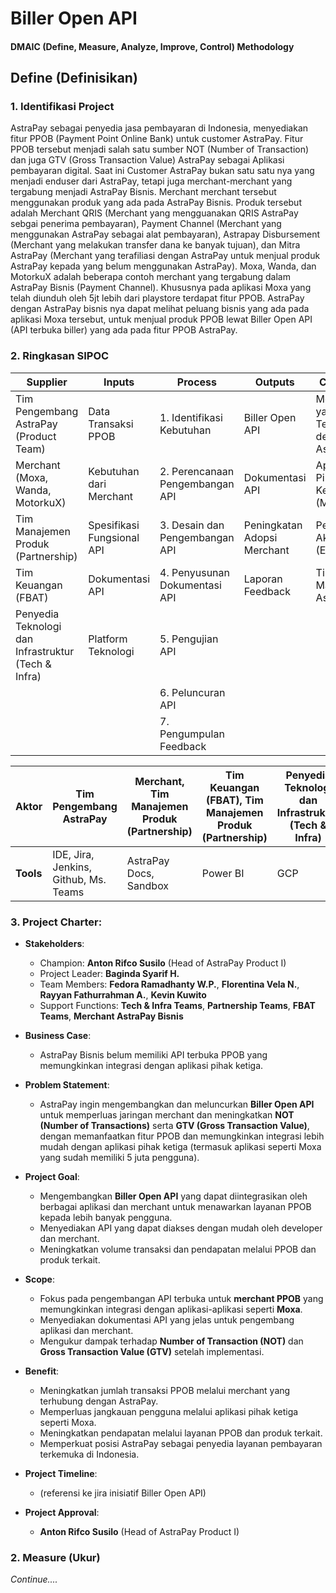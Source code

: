 # Biller Open API
#### DMAIC (Define, Measure, Analyze, Improve, Control) Methodology

## **Define (Definisikan)**

### 1. **Identifikasi Project**
AstraPay sebagai penyedia jasa pembayaran di Indonesia, menyediakan fitur PPOB (Payment Point Online Bank) untuk customer AstraPay.
Fitur PPOB tersebut menjadi salah satu sumber NOT (Number of Transaction) dan juga GTV (Gross Transaction Value) AstraPay sebagai Aplikasi pembayaran digital.
Saat ini Customer AstraPay bukan satu satu nya yang menjadi enduser dari AstraPay,
tetapi juga merchant-merchant yang tergabung menjadi AstraPay Bisnis.
Merchant merchant tersebut menggunakan produk yang ada pada AstraPay Bisnis.
Produk tersebut adalah Merchant QRIS (Merchant yang mengguanakan QRIS AstraPay sebgai penerima pembayaran), Payment Channel (Merchant yang menggunakan AstraPay sebagai alat pembayaran), Astrapay Disbursement (Merchant yang melakukan transfer dana ke banyak tujuan), dan Mitra AstraPay (Merchant yang terafiliasi dengan AstraPay untuk menjual produk AstraPay kepada yang belum menggunakan AstraPay).
Moxa, Wanda, dan MotorkuX adalah beberapa contoh merchant yang tergabung dalam AstraPay Bisnis (Payment Channel). Khususnya pada aplikasi Moxa yang telah diunduh oleh 5jt lebih dari playstore terdapat fitur PPOB. AstraPay dengan AstraPay bisnis nya dapat melihat peluang bisnis yang ada pada aplikasi Moxa tersebut, untuk menjual produk PPOB lewat Biller Open API (API terbuka biller) yang ada pada fitur PPOB AstraPay.


### 2. **Ringkasan SIPOC**

| **Supplier**                                        | **Inputs**                                                    | **Process**                                                                                                                                       | **Outputs**                                                                            | **Customer**                                      |
|-----------------------------------------------------|--------------------------------------------------------------|--------------------------------------------------------------------------------------------------------------------------------------------------|--------------------------------------------------------------------------------------|--------------------------------------------------|
| Tim Pengembang AstraPay (Product Team)              | Data Transaksi PPOB                                          | 1. Identifikasi Kebutuhan                                                                                                                      | Biller Open API                                                                    | Merchant yang Terhubung dengan AstraPay         |
| Merchant (Moxa, Wanda, MotorkuX)                    | Kebutuhan dari Merchant                                       | 2. Perencanaan Pengembangan API                                                                                                                  | Dokumentasi API                                                                    | Aplikasi Pihak Ketiga (Moxa)                    |
| Tim Manajemen Produk (Partnership)                  | Spesifikasi Fungsional API                                    | 3. Desain dan Pengembangan API                                                                                                                   | Peningkatan Adopsi Merchant                                                          | Pengguna Akhir (End-User)                       |
| Tim Keuangan (FBAT)                                 | Dokumentasi API                                              | 4. Penyusunan Dokumentasi API                                                                                                                    | Laporan Feedback                                                                    | Tim Manajemen AstraPay                         |
| Penyedia Teknologi dan Infrastruktur (Tech & Infra) | Platform Teknologi                                           | 5. Pengujian API                                                                                                                                 |                                                                                      |                                                  |
|                                                     |                                                              | 6. Peluncuran API                                                                                                                                 |                                                                                      |                                                  |
|                                                     |                                                              | 7. Pengumpulan Feedback                                                                                                                           |                                                                                      |                                                  |


| **Aktor** | Tim Pengembang AstraPay               | Merchant, Tim Manajemen Produk (Partnership)             | Tim Keuangan (FBAT), Tim Manajemen Produk (Partnership) | Penyedia Teknologi dan Infrastruktur (Tech & Infra) |
|-----------|---------------------------------------|------------------------|-----------------------|---------------------------------------------------|
| **Tools** | IDE, Jira, Jenkins, Github, Ms. Teams | AstraPay Docs, Sandbox | Power BI         | GCP                                               |



### 3. **Project Charter**:

- **Stakeholders**:
  - Champion: **Anton Rifco Susilo** (Head of AstraPay Product I)
  - Project Leader: **Baginda Syarif H.**
  - Team Members: **Fedora Ramadhanty W.P.**, **Florentina Vela N.**, **Rayyan Fathurrahman A.**, **Kevin Kuwito**
  - Support Functions: **Tech & Infra Teams**, **Partnership Teams**, **FBAT Teams**, **Merchant AstraPay Bisnis**
  
- **Business Case**:
  - AstraPay Bisnis belum memiliki API terbuka PPOB yang memungkinkan integrasi dengan aplikasi pihak ketiga.
  
- **Problem Statement**:
  - AstraPay ingin mengembangkan dan meluncurkan **Biller Open API** untuk memperluas jaringan merchant dan meningkatkan **NOT (Number of Transactions)** serta **GTV (Gross Transaction Value)**, dengan memanfaatkan fitur PPOB dan memungkinkan integrasi lebih mudah dengan aplikasi pihak ketiga (termasuk aplikasi seperti Moxa yang sudah memiliki 5 juta pengguna).

- **Project Goal**:
    - Mengembangkan **Biller Open API** yang dapat diintegrasikan oleh berbagai aplikasi dan merchant untuk menawarkan layanan PPOB kepada lebih banyak pengguna.
    - Menyediakan API yang dapat diakses dengan mudah oleh developer dan merchant.
    - Meningkatkan volume transaksi dan pendapatan melalui PPOB dan produk terkait.

- **Scope**:
    - Fokus pada pengembangan API terbuka untuk **merchant PPOB** yang memungkinkan integrasi dengan aplikasi-aplikasi seperti **Moxa**.
    - Menyediakan dokumentasi API yang jelas untuk pengembang aplikasi dan merchant.
    - Mengukur dampak terhadap **Number of Transaction (NOT)** dan **Gross Transaction Value (GTV)** setelah implementasi.

- **Benefit**:
  - Meningkatkan jumlah transaksi PPOB melalui merchant yang terhubung dengan AstraPay.
  - Memperluas jangkauan pengguna melalui aplikasi pihak ketiga seperti Moxa.
  - Meningkatkan pendapatan melalui layanan PPOB dan produk terkait.
  - Memperkuat posisi AstraPay sebagai penyedia layanan pembayaran terkemuka di Indonesia.

- **Project Timeline**:
  - (referensi ke jira inisiatif Biller Open API)

- **Project Approval**:
  - **Anton Rifco Susilo** (Head of AstraPay Product I)


### **2. Measure (Ukur)**
*Continue....*
